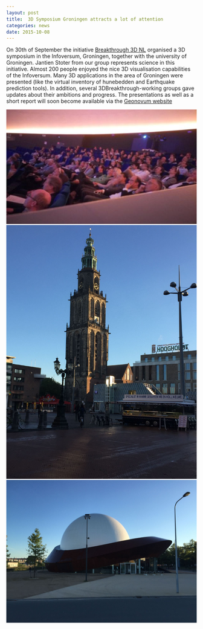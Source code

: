 ```yaml
---
layout: post
title:  3D Symposium Groningen attracts a lot of attention
categories: news
date: 2015-10-08
---
```


On 30th of September the initiative [Breakthrough 3D NL](http://www.geonovum.nl/onderwerpen/3d-doorbraak) organised a 3D symposium in the Infoversum, Groningen, together with the university of Groningen. Jantien Stoter from our group represents science in this initiative. Almost 200 people enjoyed the nice 3D visualisation capabilities of the Infoversum. Many 3D applications in the area of Groningen were presented (like the virtual inventory of hunebedden and Earthquake prediction tools). In addition, several 3DBreakthrough-working groups gave updates about their ambitions and progress. The presentations as well as a short report will soon become available via the [Geonovum website](http://www.geonovum.nl/nieuws/inspireer-en-laat-je-inspireren-op-het-3d-doorbraak-symposium-30-september)

<div class="row">
  <div class="col-sm-12 col-md-4">
    <img src="/img/2015/groningen1.jpg" />
  </div>
  <div class="col-sm-12 col-md-4">
    <img src="/img/2015/groningen2.jpg" />
  </div>
  <div class="col-sm-12 col-md-4">
    <img src="/img/2015/groningen3.jpg" />
  </div>
</div>
